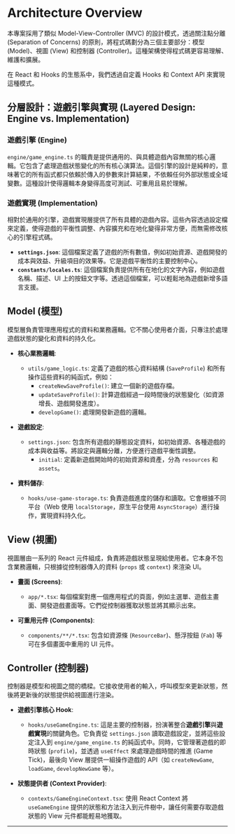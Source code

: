 # Architecture Overview

本專案採用了類似 Model-View-Controller (MVC) 的設計模式，透過關注點分離 (Separation of Concerns) 的原則，將程式碼劃分為三個主要部分：模型 (Model)、視圖 (View) 和控制器 (Controller)。這種架構使得程式碼更容易理解、維護和擴展。

在 React 和 Hooks 的生態系中，我們透過自定義 Hooks 和 Context API 來實現這種模式。

## 分層設計：遊戲引擎與實現 (Layered Design: Engine vs. Implementation)

### 遊戲引擎 (Engine)

`engine/game_engine.ts` 的職責是提供通用的、與具體遊戲內容無關的核心邏輯。它包含了處理遊戲狀態變化的所有核心演算法。這個引擎的設計是純粹的，意味著它的所有函式都只依賴於傳入的參數來計算結果，不依賴任何外部狀態或全域變數。這種設計使得邏輯本身變得高度可測試、可重用且易於理解。

### 遊戲實現 (Implementation)

相對於通用的引擎，遊戲實現層提供了所有具體的遊戲內容。這些內容透過設定檔來定義，使得遊戲的平衡性調整、內容擴充和在地化變得非常方便，而無需修改核心的引擎程式碼。

-   **`settings.json`**: 這個檔案定義了遊戲的所有數值，例如初始資源、遊戲開發的成本與效益、升級項目的效果等。它是遊戲平衡性的主要控制中心。
-   **`constants/locales.ts`**: 這個檔案負責提供所有在地化的文字內容，例如遊戲名稱、描述、UI 上的按鈕文字等。透過這個檔案，可以輕鬆地為遊戲新增多語言支援。

## Model (模型)

模型層負責管理應用程式的資料和業務邏輯。它不關心使用者介面，只專注於處理遊戲狀態的變化和資料的持久化。

-   **核心業務邏輯**:
    -   `utils/game_logic.ts`: 定義了遊戲的核心資料結構 (`SaveProfile`) 和所有操作這些資料的純函式，例如：
        -   `createNewSaveProfile()`: 建立一個新的遊戲存檔。
        -   `updateSaveProfile()`: 計算遊戲經過一段時間後的狀態變化（如資源增長、遊戲開發進度）。
        -   `developGame()`: 處理開發新遊戲的邏輯。

-   **遊戲設定**:
    -   `settings.json`: 包含所有遊戲的靜態設定資料，如初始資源、各種遊戲的成本與收益等。將設定與邏輯分離，方便進行遊戲平衡性調整。
        -   `initial`: 定義新遊戲開始時的初始資源和資產，分為 `resources` 和 `assets`。

-   **資料儲存**:
    -   `hooks/use-game-storage.ts`: 負責遊戲進度的儲存和讀取。它會根據不同平台（Web 使用 `localStorage`，原生平台使用 `AsyncStorage`）進行操作，實現資料持久化。

## View (視圖)

視圖層由一系列的 React 元件組成，負責將遊戲狀態呈現給使用者。它本身不包含業務邏輯，只根據從控制器傳入的資料 (`props` 或 `context`) 來渲染 UI。

-   **畫面 (Screens)**:
    -   `app/*.tsx`: 每個檔案對應一個應用程式的頁面，例如主選單、遊戲主畫面、開發遊戲畫面等。它們從控制器獲取狀態並將其顯示出來。

-   **可重用元件 (Components)**:
    -   `components/**/*.tsx`: 包含如資源條 (`ResourceBar`)、懸浮按鈕 (`Fab`) 等可在多個畫面中重用的 UI 元件。

## Controller (控制器)

控制器是模型和視圖之間的橋樑。它接收使用者的輸入，呼叫模型來更新狀態，然後將更新後的狀態提供給視圖進行渲染。

-   **遊戲引擎核心 Hook**:
    -   `hooks/useGameEngine.ts`: 這是主要的控制器，扮演著整合**遊戲引擎**與**遊戲實現**的關鍵角色。它負責從 `settings.json` 讀取遊戲設定，並將這些設定注入到 `engine/game_engine.ts` 的純函式中。同時，它管理著遊戲的即時狀態 (`profile`)，並透過 `useEffect` 來處理遊戲時間的推進 (Game Tick)，最後向 View 層提供一組操作遊戲的 API（如 `createNewGame`, `loadGame`, `developNewGame` 等）。

-   **狀態提供者 (Context Provider)**:
    -   `contexts/GameEngineContext.tsx`: 使用 React Context 將 `useGameEngine` 提供的狀態和方法注入到元件樹中，讓任何需要存取遊戲狀態的 View 元件都能輕易地獲取。

---
